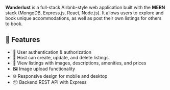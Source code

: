 **Wanderlust** is a full-stack Airbnb-style web application built with the **MERN** stack (MongoDB, Express.js, React, Node.js). It allows users to explore and book unique accommodations, as well as post their own listings for others to book.

## 🚀 Features

- 🔐 User authentication & authorization
- 🏡 Host can create, update, and delete listings
- 📍 View listings with images, descriptions, amenities, and prices
- 🖼️ Image upload functionality
- 🌐 Responsive design for mobile and desktop
- 📦 Backend REST API with Express
